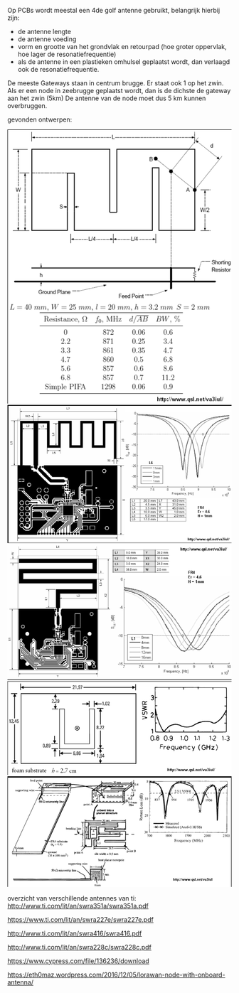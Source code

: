 Op PCBs wordt meestal een 4de golf antenne gebruikt, belangrijk hierbij zijn:
* de antenne lengte
* de antenne voeding
* vorm en grootte van het grondvlak en retourpad (hoe groter oppervlak, hoe lager de resonatiefrequentie)
* als de antenne in een plastieken omhulsel geplaatst wordt, dan verlaagd ook de resonatiefrequentie.

De meeste Gateways staan in centrum brugge. Er staat ook 1 op het zwin.
Als er een node in zeebrugge geplaatst wordt, dan is de dichste de gateway aan het zwin (5km)
De antenne van de node moet dus 5 km kunnen overbruggen.



gevonden ontwerpen:

![](./img/PIFA_Antennna_860MHz.png)
![](./img/MIFA_900MHz.png)
![](./img/MMonopole.png)
![](./img/RSMA_u-slot.png)
![](./img/900MHz.png)

overzicht van verschillende antennes van ti:
http://www.ti.com/lit/an/swra351a/swra351a.pdf

https://www.ti.com/lit/an/swra227e/swra227e.pdf 

http://www.ti.com/lit/an/swra416/swra416.pdf

http://www.ti.com/lit/an/swra228c/swra228c.pdf

https://www.cypress.com/file/136236/download

https://eth0maz.wordpress.com/2016/12/05/lorawan-node-with-onboard-antenna/